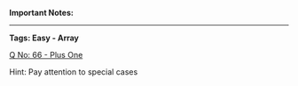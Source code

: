 **Important Notes:**


___________________________________________________

**Tags: Easy - Array**

[Q No: 66 - Plus One](https://leetcode.com/problems/plus-one/ "Q No: 66 - Plus One") 

Hint: Pay attention to special cases
